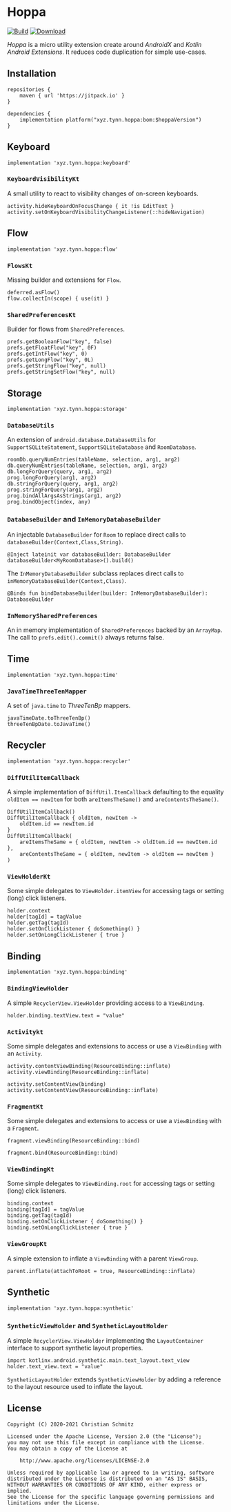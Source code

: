 # Hoppa
[![Build][build-shield]][build]
[![Download][download-shield]][download]

_Hoppa_ is a micro utility extension create around _AndroidX_ and
_Kotlin Android Extensions_. It reduces code duplication for simple use-cases.


## Installation

    repositories {
        maven { url 'https://jitpack.io' }
    }

    dependencies {
        implementation platform("xyz.tynn.hoppa:bom:$hoppaVersion")
    }


## Keyboard

    implementation 'xyz.tynn.hoppa:keyboard'

### `KeyboardVisibilityKt`

A small utility to react to visibility changes of on-screen keyboards.

    activity.hideKeyboardOnFocusChange { it !is EditText }
    activity.setOnKeyboardVisibilityChangeListener(::hideNavigation)


## Flow

    implementation 'xyz.tynn.hoppa:flow'

### `FlowsKt`

Missing builder and extensions for `Flow`.

    deferred.asFlow()
    flow.collectIn(scope) { use(it) }

### `SharedPreferencesKt`

Builder for flows from `SharedPreferences`.

    prefs.getBooleanFlow("key", false)
    prefs.getFloatFlow("key", 0F)
    prefs.getIntFlow("key", 0)
    prefs.getLongFlow("key", 0L)
    prefs.getStringFlow("key", null)
    prefs.getStringSetFlow("key", null)


## Storage

    implementation 'xyz.tynn.hoppa:storage'

### `DatabaseUtils`

An extension of `android.database.DatabaseUtils` for `SupportSQLiteStatement`,
`SupportSQLiteDatabase` and `RoomDatabase`.

    roomDb.queryNumEntries(tableName, selection, arg1, arg2)
    db.queryNumEntries(tableName, selection, arg1, arg2)
    db.longForQuery(query, arg1, arg2)
    prog.longForQuery(arg1, arg2)
    db.stringForQuery(query, arg1, arg2)
    prog.stringForQuery(arg1, arg2)
    prog.bindAllArgsAsStrings(arg1, arg2)
    prog.bindObject(index, any)

### `DatabaseBuilder` and `InMemoryDatabaseBuilder`

An injectable `DatabaseBuilder` for `Room` to replace direct calls to
`databaseBuilder(Context,Class,String)`.

    @Inject lateinit var databaseBuilder: DatabaseBuilder
    databaseBuilder<MyRoomDatabase>().build()

The `InMemoryDatabaseBuilder` subclass replaces direct calls to
`inMemoryDatabaseBuilder(Context,Class)`.

    @Binds fun bindDatabaseBuilder(builder: InMemoryDatabaseBuilder): DatabaseBuilder

### `InMemorySharedPreferences`

An in memory implementation of `SharedPreferences` backed by an `ArrayMap`. The call
to `prefs.edit().commit()` always returns false.


## Time

    implementation 'xyz.tynn.hoppa:time'

### `JavaTimeThreeTenMapper`

A set of `java.time` to _ThreeTenBp_ mappers.

    javaTimeDate.toThreeTenBp()
    threeTenBpDate.toJavaTime()


## Recycler

    implementation 'xyz.tynn.hoppa:recycler'

### `DiffUtilItemCallback`

A simple implementation of `DiffUtil.ItemCallback` defaulting to the equality
`oldItem == newItem` for both `areItemsTheSame()` and `areContentsTheSame()`.

    DiffUtilItemCallback()
    DiffUtilItemCallback { oldItem, newItem ->
        oldItem.id == newItem.id
    }
    DiffUtilItemCallback(
        areItemsTheSame = { oldItem, newItem -> oldItem.id == newItem.id },
        areContentsTheSame = { oldItem, newItem -> oldItem == newItem }
    )

### `ViewHolderKt`

Some simple delegates to `ViewHolder.itemView` for accessing tags or setting
(long) click listeners.

    holder.context
    holder[tagId] = tagValue
    holder.getTag(tagId)
    holder.setOnClickListener { doSomething() }
    holder.setOnLongClickListener { true }


## Binding

    implementation 'xyz.tynn.hoppa:binding'

### `BindingViewHolder`

A simple `RecyclerView.ViewHolder` providing access to a `ViewBinding`.

    holder.binding.textView.text = "value"

### `Activitykt`

Some simple delegates and extensions to access or use a `ViewBinding`
with an `Activity`.

    activity.contentViewBinding(ResourceBinding::inflate)
    activity.viewBinding(ResourceBinding::inflate)

    activity.setContentView(binding)
    activity.setContentView(ResourceBinding::inflate)

### `FragmentKt`

Some simple delegates and extensions to access or use a `ViewBinding`
with a `Fragment`.

    fragment.viewBinding(ResourceBinding::bind)

    fragment.bind(ResourceBinding::bind)

### `ViewBindingKt`

Some simple delegates to `ViewBinding.root` for accessing tags or setting
(long) click listeners.

    binding.context
    binding[tagId] = tagValue
    binding.getTag(tagId)
    binding.setOnClickListener { doSomething() }
    binding.setOnLongClickListener { true }

### `ViewGroupKt`

A simple extension to inflate a `ViewBinding` with a parent `ViewGroup`.

    parent.inflate(attachToRoot = true, ResourceBinding::inflate)


## Synthetic

    implementation 'xyz.tynn.hoppa:synthetic'

### `SyntheticViewHolder` and `SyntheticLayoutHolder`

A simple `RecyclerView.ViewHolder` implementing the `LayoutContainer` interface to support synthetic
layout properties.

    import kotlinx.android.synthetic.main.text_layout.text_view
    holder.text_view.text = "value"

`SyntheticLayoutHolder` extends `SyntheticViewHolder` by adding a reference to the layout resource
used to inflate the layout.


## License

    Copyright (C) 2020-2021 Christian Schmitz

    Licensed under the Apache License, Version 2.0 (the "License");
    you may not use this file except in compliance with the License.
    You may obtain a copy of the License at

        http://www.apache.org/licenses/LICENSE-2.0

    Unless required by applicable law or agreed to in writing, software
    distributed under the License is distributed on an "AS IS" BASIS,
    WITHOUT WARRANTIES OR CONDITIONS OF ANY KIND, either express or implied.
    See the License for the specific language governing permissions and
    limitations under the License.


  [build]: https://github.com/tynn-xyz/Hoppa/actions
  [build-shield]: https://img.shields.io/github/workflow/status/tynn-xyz/Hoppa/Build
  [download]: https://jitpack.io/#xyz.tynn/hoppa
  [download-shield]: https://jitpack.io/v/xyz.tynn/hoppa.svg
